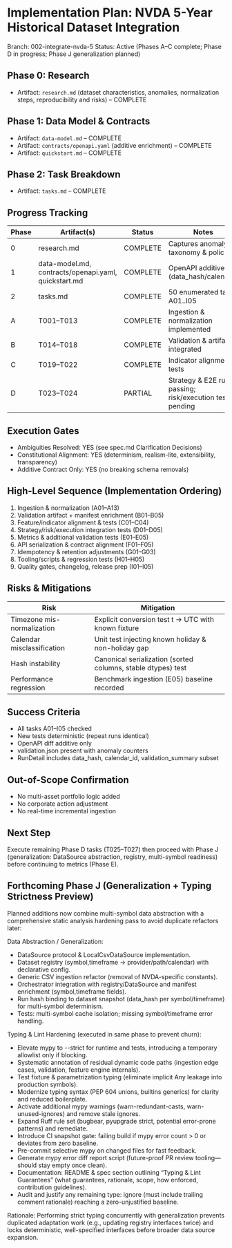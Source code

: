 # Implementation Plan: NVDA 5-Year Historical Dataset Integration

Branch: 002-integrate-nvda-5
Status: Active (Phases A–C complete; Phase D in progress; Phase J generalization planned)

## Phase 0: Research
- Artifact: `research.md` (dataset characteristics, anomalies, normalization steps, reproducibility and risks) – COMPLETE

## Phase 1: Data Model & Contracts
- Artifact: `data-model.md` – COMPLETE
- Artifact: `contracts/openapi.yaml` (additive enrichment) – COMPLETE
- Artifact: `quickstart.md` – COMPLETE

## Phase 2: Task Breakdown
- Artifact: `tasks.md` – COMPLETE

## Progress Tracking
| Phase | Artifact(s) | Status | Notes |
|-------|-------------|--------|-------|
| 0 | research.md | COMPLETE | Captures anomaly taxonomy & policies |
| 1 | data-model.md, contracts/openapi.yaml, quickstart.md | COMPLETE | OpenAPI additive (data_hash/calendar) |
| 2 | tasks.md | COMPLETE | 50 enumerated tasks A01..I05 |
| A | T001–T013 | COMPLETE | Ingestion & normalization implemented |
| B | T014–T018 | COMPLETE | Validation & artifacts integrated |
| C | T019–T022 | COMPLETE | Indicator alignment & tests |
| D | T023–T024 | PARTIAL | Strategy & E2E run passing; risk/execution tests pending |

## Execution Gates
- Ambiguities Resolved: YES (see spec.md Clarification Decisions)
- Constitutional Alignment: YES (determinism, realism-lite, extensibility, transparency)
- Additive Contract Only: YES (no breaking schema removals)

## High-Level Sequence (Implementation Ordering)
1. Ingestion & normalization (A01–A13)
2. Validation artifact + manifest enrichment (B01–B05)
3. Feature/indicator alignment & tests (C01–C04)
4. Strategy/risk/execution integration tests (D01–D05)
5. Metrics & additional validation tests (E01–E05)
6. API serialization & contract alignment (F01–F05)
7. Idempotency & retention adjustments (G01–G03)
8. Tooling/scripts & regression tests (H01–H05)
9. Quality gates, changelog, release prep (I01–I05)

## Risks & Mitigations
| Risk | Mitigation |
|------|------------|
| Timezone mis-normalization | Explicit conversion test t -> UTC with known fixture |
| Calendar misclassification | Unit test injecting known holiday & non-holiday gap |
| Hash instability | Canonical serialization (sorted columns, stable dtypes) test |
| Performance regression | Benchmark ingestion (E05) baseline recorded |

## Success Criteria
- All tasks A01–I05 checked
- New tests deterministic (repeat runs identical)
- OpenAPI diff additive only
- validation.json present with anomaly counters
- RunDetail includes data_hash, calendar_id, validation_summary subset

## Out-of-Scope Confirmation
- No multi-asset portfolio logic added
- No corporate action adjustment
- No real-time incremental ingestion

## Next Step
Execute remaining Phase D tasks (T025–T027) then proceed with Phase J (generalization: DataSource abstraction, registry, multi-symbol readiness) before continuing to metrics (Phase E).

## Forthcoming Phase J (Generalization + Typing Strictness Preview)
Planned additions now combine multi-symbol data abstraction with a comprehensive static analysis hardening pass to avoid duplicate refactors later:

Data Abstraction / Generalization:
- DataSource protocol & LocalCsvDataSource implementation.
- Dataset registry (symbol,timeframe -> provider/path/calendar) with declarative config.
- Generic CSV ingestion refactor (removal of NVDA-specific constants).
- Orchestrator integration with registry/DataSource and manifest enrichment (symbol,timeframe fields).
- Run hash binding to dataset snapshot (data_hash per symbol/timeframe) for multi-symbol determinism.
- Tests: multi-symbol cache isolation; missing symbol/timeframe error handling.

Typing & Lint Hardening (executed in same phase to prevent churn):
- Elevate mypy to --strict for runtime and tests, introducing a temporary allowlist only if blocking.
- Systematic annotation of residual dynamic code paths (ingestion edge cases, validation, feature engine internals).
- Test fixture & parametrization typing (eliminate implicit Any leakage into production symbols).
- Modernize typing syntax (PEP 604 unions, builtins generics) for clarity and reduced boilerplate.
- Activate additional mypy warnings (warn-redundant-casts, warn-unused-ignores) and remove stale ignores.
- Expand Ruff rule set (bugbear, pyupgrade strict, potential error-prone patterns) and remediate.
- Introduce CI snapshot gate: failing build if mypy error count > 0 or deviates from zero baseline.
- Pre-commit selective mypy on changed files for fast feedback.
- Generate mypy error diff report script (future-proof PR review tooling—should stay empty once clean).
- Documentation: README & spec section outlining “Typing & Lint Guarantees” (what guarantees, rationale, scope, how enforced, contribution guidelines).
- Audit and justify any remaining type: ignore (must include trailing comment rationale) reaching a zero-unjustified baseline.

Rationale: Performing strict typing concurrently with generalization prevents duplicated adaptation work (e.g., updating registry interfaces twice) and locks deterministic, well-specified interfaces before broader data source expansion.

